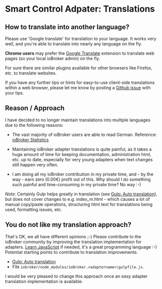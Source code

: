 # Smart Control Adpater: Translations

## How to translate into another language?

Please use 'Google translate' for translation to your language. It works very well, and you're able to translate into nearly any language on the fly.

**Chrome users** may prefer the [Google Translate]( https://chrome.google.com/webstore/detail/google-translate/aapbdbdomjkkjkaonfhkkikfgjllcleb) extension to translate web pages (so your local ioBroker admin) on the fly. 

For sure there are similar plugins available for other browsers like Firefox, etc. to translate websites. 

If you have any further tips or hints for easy-to-use client-side translations within a web browser, please let me know by posting a [Github issue](https://github.com/Mic-M/ioBroker.smartcontrol/issues) with your tips.


## Reason / Approach

I have decided to no longer maintain translations into multiple languages due to the following reasons:
* The vast majority of ioBroker users are able to read German. Reference: [ioBroker Statistics](https://www.iobroker.net/#de/statistics)

* Maintaining ioBroker adapter translations is quite painful, as it takes a huge amount of time for keeping documentation, administration html, etc. up to date, especially for very young adapters when text changes still happen very often.
* I am doing all my ioBroker contribution in my private time, and - by the way - earn zero (0.00€) profit out of this. Why should I do something such painful and time-consuming in my private time? No way :-)

*Note:* Certainly Gulp helps greatly in translation (see [Gulp: Auto translation](https://forum.iobroker.net/topic/19047/)), but does not cover changes to e.g. index_m.html - which causes a lot of manual copy/paste operations, structuring html text for translations being used, formatting issues, etc.


## You do not like my translation approach?

That's OK, we all have different opinions ;-) Please contribute to the ioBroker community by improving the translation implementation for adapters. [Learn JavaScript](https://javascript.info/) if needed, it's a great programming language :-)
Potential starting points to contribute to translation improvements:
* [Gulp: Auto translation](https://forum.iobroker.net/topic/19047/)
* File `iobroker/node_modules/ioBroker.<adaptername>\gulpfile.js`. 


I would be very pleased to change this approach once an easy adapter translation implementation is available.
